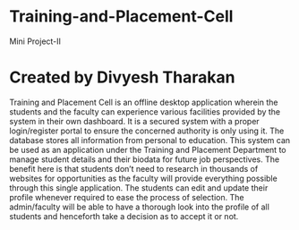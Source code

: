 # Training-and-Placement-Cell
Mini Project-II
# Created by Divyesh Tharakan

Training and Placement Cell is an offline desktop application wherein the students and the faculty can experience various facilities provided by the system in their own dashboard. It is a secured system with a proper login/register portal to ensure the concerned authority is only using it. The database stores all information from personal to education. 
This system can be used as an application under the Training and Placement Department to manage student details and their biodata for future job perspectives. The benefit here is that students don’t need to research in thousands of websites for opportunities as the faculty will provide everything possible through this single application. 
The students can edit and update their profile whenever required to ease the process of selection. The admin/faculty will be able to have a thorough look into the profile of all students and henceforth take a decision as to accept it or not. 


